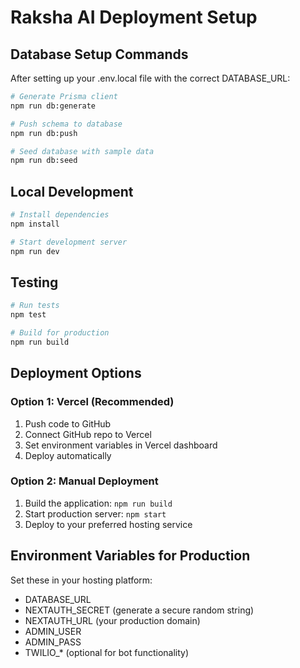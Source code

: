 # Raksha AI Deployment Setup

## Database Setup Commands

After setting up your .env.local file with the correct DATABASE_URL:

```bash
# Generate Prisma client
npm run db:generate

# Push schema to database
npm run db:push

# Seed database with sample data
npm run db:seed
```

## Local Development

```bash
# Install dependencies
npm install

# Start development server
npm run dev
```

## Testing

```bash
# Run tests
npm test

# Build for production
npm run build
```

## Deployment Options

### Option 1: Vercel (Recommended)

1. Push code to GitHub
2. Connect GitHub repo to Vercel
3. Set environment variables in Vercel dashboard
4. Deploy automatically

### Option 2: Manual Deployment

1. Build the application: `npm run build`
2. Start production server: `npm start`
3. Deploy to your preferred hosting service

## Environment Variables for Production

Set these in your hosting platform:

- DATABASE_URL
- NEXTAUTH_SECRET (generate a secure random string)
- NEXTAUTH_URL (your production domain)
- ADMIN_USER
- ADMIN_PASS
- TWILIO_* (optional for bot functionality)
